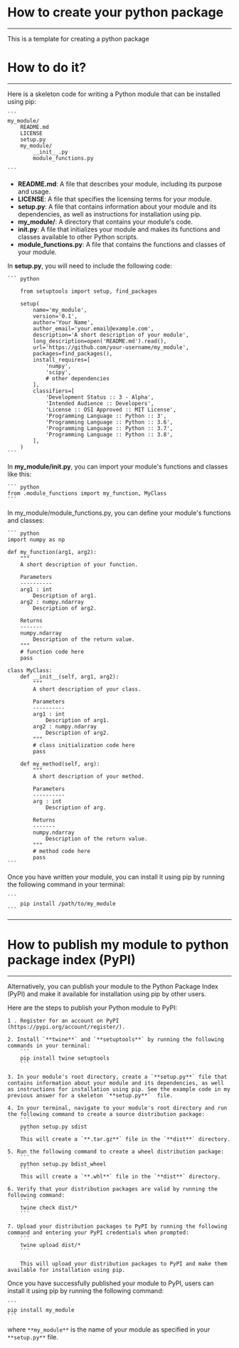 # How to create your python package
_________________
This is a template for creating a python package

# How to do it?
_______

Here is a skeleton code for writing a Python module that can be installed using pip:

    ```
    my_module/
        README.md
        LICENSE
        setup.py
        my_module/
            __init__.py
            module_functions.py

    ```

- **README.md**: A file that describes your module, including its purpose and usage.
- **LICENSE**: A file that specifies the licensing terms for your module.
- **setup.py**: A file that contains information about your module and its dependencies, as well as instructions for installation using pip.
- **my_module/**: A directory that contains your module's code.
- **__init__.py**: A file that initializes your module and makes its functions and classes available to other Python scripts.
- **module_functions.py**: A file that contains the functions and classes of your module.

In **setup.py**, you will need to include the following code:

    ``` python

        from setuptools import setup, find_packages

        setup(
            name='my_module',
            version='0.1',
            author='Your Name',
            author_email='your.email@example.com',
            description='A short description of your module',
            long_description=open('README.md').read(),
            url='https://github.com/your-username/my_module',
            packages=find_packages(),
            install_requires=[
                'numpy',
                'scipy',
                # other dependencies
            ],
            classifiers=[
                'Development Status :: 3 - Alpha',
                'Intended Audience :: Developers',
                'License :: OSI Approved :: MIT License',
                'Programming Language :: Python :: 3',
                'Programming Language :: Python :: 3.6',
                'Programming Language :: Python :: 3.7',
                'Programming Language :: Python :: 3.8',
            ],
        )
    ```

In **my_module/__init__.py**, you can import your module's functions and classes like this:

    ``` python
    from .module_functions import my_function, MyClass
    ```

In my_module/module_functions.py, you can define your module's functions and classes:

    ``` python
    import numpy as np

    def my_function(arg1, arg2):
        """
        A short description of your function.

        Parameters
        ----------
        arg1 : int
            Description of arg1.
        arg2 : numpy.ndarray
            Description of arg2.

        Returns
        -------
        numpy.ndarray
            Description of the return value.
        """
        # function code here
        pass

    class MyClass:
        def __init__(self, arg1, arg2):
            """
            A short description of your class.

            Parameters
            ----------
            arg1 : int
                Description of arg1.
            arg2 : numpy.ndarray
                Description of arg2.
            """
            # class initialization code here
            pass

        def my_method(self, arg):
            """
            A short description of your method.

            Parameters
            ----------
            arg : int
                Description of arg.

            Returns
            -------
            numpy.ndarray
                Description of the return value.
            """
            # method code here
            pass
    ```

Once you have written your module, you can install it using pip by running the following command in your terminal:

    ```
        pip install /path/to/my_module
    ```

_________
# How to publish my module to python package index (PyPI) 
_________

Alternatively, you can publish your module to the Python Package Index (PyPI) and make it available for installation using pip by other users.

Here are the steps to publish your Python module to PyPI:

    1 . Register for an account on PyPI (https://pypi.org/account/register/).

    2. Install `**twine**` and `**setuptools**` by running the following commands in your terminal:
        ```
        pip install twine setuptools
        ```

    3. In your module's root directory, create a `**setup.py**` file that contains information about your module and its dependencies, as well as instructions for installation using pip. See the example code in my previous answer for a skeleton `**setup.py**`  file.

    4. In your terminal, navigate to your module's root directory and run the following command to create a source distribution package:
        ``` 
        python setup.py sdist
        ```
        This will create a `**.tar.gz**` file in the `**dist**` directory.

    5. Run the following command to create a wheel distribution package:
        ```
        python setup.py bdist_wheel
        ```
        This will create a `**.whl**` file in the `**dist**` directory.

    6. Verify that your distribution packages are valid by running the following command:
        ```
        twine check dist/*
        ```

    7. Upload your distribution packages to PyPI by running the following command and entering your PyPI credentials when prompted:
        ```
        twine upload dist/*
        ```
        
        This will upload your distribution packages to PyPI and make them available for installation using pip.


Once you have successfully published your module to PyPI, users can install it using pip by running the following command:

    ```
    pip install my_module
    ```

where `**my_module**` is the name of your module as specified in your `**setup.py**` file.